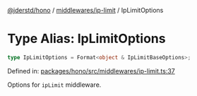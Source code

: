 [@jderstd/hono](../../../README.md) / [middlewares/ip-limit](../README.md) / IpLimitOptions

# Type Alias: IpLimitOptions

```ts
type IpLimitOptions = Format<object & IpLimitBaseOptions>;
```

Defined in: [packages/hono/src/middlewares/ip-limit.ts:37](https://github.com/jderstd/hono/blob/f5b12e262138ddfb5fccdd78e3274b708c2b86c1/packages/hono/src/middlewares/ip-limit.ts#L37)

Options for `ipLimit` middleware.
